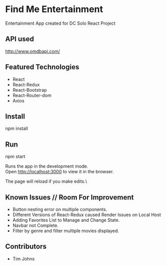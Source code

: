 # Find Me Entertainment
Entertainment App created for DC Solo React Project


## API used

  http://www.omdbapi.com/
  
## Featured Technologies

  - React
  - React-Redux
  - React-Bootstrap
  - React-Router-dom
  - Axios
  

## Install

  npm install

## Run

  npm start

Runs the app in the development mode.\
Open [http://localhost:3000](http://localhost:3000) to view it in the browser.

The page will reload if you make edits.\

## Known Issues // Room For Improvement

  - Button nesting error on multiple components.
  - Different Versions of React-Redux caused Render Issues on Local Host
  - Adding Favorites List to Manage and Change State.
  - Navbar not Complete.
  - Filter by genre and filter multiple movies displayed.


## Contributors

- Tim Johns 


